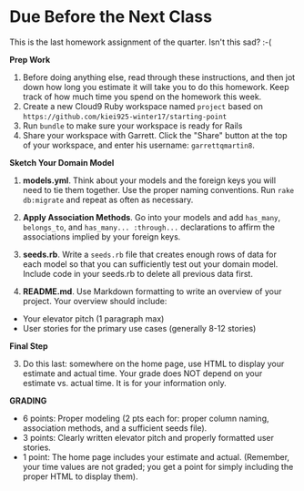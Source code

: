 # Due Before the Next Class

This is the last homework assignment of the quarter.  Isn't this sad? :-(

**Prep Work**

1. Before doing anything else, read through these instructions, and then jot down how long you estimate it will take you to do this homework. Keep track of how much time you spend on the homework this week.
3. Create a new Cloud9 Ruby workspace named `project` based on ```https://github.com/kiei925-winter17/starting-point```
2. Run `bundle` to make sure your workspace is ready for Rails
4. Share your workspace with Garrett. Click the "Share" button at the top of your workspace, and enter his username: `garrettqmartin8`.  

**Sketch Your Domain Model**

1. **models.yml**.  Think about your models and the foreign keys you will
need to tie them together.  Use the proper naming conventions.  Run `rake db:migrate` and repeat as often as necessary.

2. **Apply Association Methods**.  Go into your models and add `has_many`,
`belongs_to`, and `has_many... :through...` declarations to affirm
the associations implied by your foreign keys.

3. **seeds.rb**.  Write a `seeds.rb` file that creates enough rows of data
for each model so that you can sufficiently test out your domain model.
Include code in your seeds.rb to delete all previous data first.

4. **README.md**.  Use Markdown formatting to write an overview of
your project.  Your overview should include:
  * Your elevator pitch (1 paragraph max)
  * User stories for the primary use cases (generally 8-12 stories)


**Final Step**

3. Do this last: somewhere on the home page, use HTML to display your estimate and actual time.  Your grade does NOT depend on your estimate vs. actual time.  It is for your information only.


**GRADING**

- 6 points: Proper modeling (2 pts each for: proper column naming, association
  methods, and a sufficient seeds file).
- 3 points: Clearly written elevator pitch and properly formatted user stories.
- 1 point: The home page includes your estimate and actual. (Remember, your time values are not graded; you get a point for simply including the proper HTML to display them).
